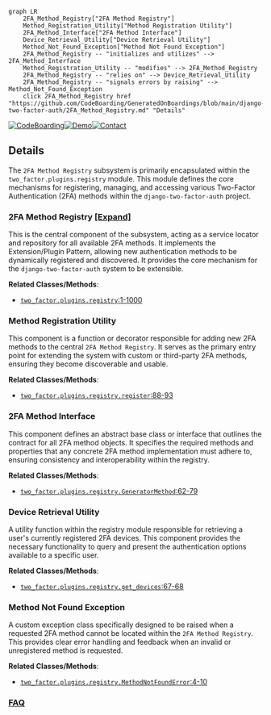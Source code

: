 ```mermaid
graph LR
    2FA_Method_Registry["2FA Method Registry"]
    Method_Registration_Utility["Method Registration Utility"]
    2FA_Method_Interface["2FA Method Interface"]
    Device_Retrieval_Utility["Device Retrieval Utility"]
    Method_Not_Found_Exception["Method Not Found Exception"]
    2FA_Method_Registry -- "initializes and utilizes" --> 2FA_Method_Interface
    Method_Registration_Utility -- "modifies" --> 2FA_Method_Registry
    2FA_Method_Registry -- "relies on" --> Device_Retrieval_Utility
    2FA_Method_Registry -- "signals errors by raising" --> Method_Not_Found_Exception
    click 2FA_Method_Registry href "https://github.com/CodeBoarding/GeneratedOnBoardings/blob/main/django-two-factor-auth/2FA_Method_Registry.md" "Details"
```

[![CodeBoarding](https://img.shields.io/badge/Generated%20by-CodeBoarding-9cf?style=flat-square)](https://github.com/CodeBoarding/GeneratedOnBoardings)[![Demo](https://img.shields.io/badge/Try%20our-Demo-blue?style=flat-square)](https://www.codeboarding.org/demo)[![Contact](https://img.shields.io/badge/Contact%20us%20-%20contact@codeboarding.org-lightgrey?style=flat-square)](mailto:contact@codeboarding.org)

## Details

The `2FA Method Registry` subsystem is primarily encapsulated within the `two_factor.plugins.registry` module. This module defines the core mechanisms for registering, managing, and accessing various Two-Factor Authentication (2FA) methods within the `django-two-factor-auth` project.

### 2FA Method Registry [[Expand]](./2FA_Method_Registry.md)
This is the central component of the subsystem, acting as a service locator and repository for all available 2FA methods. It implements the Extension/Plugin Pattern, allowing new authentication methods to be dynamically registered and discovered. It provides the core mechanism for the `django-two-factor-auth` system to be extensible.


**Related Classes/Methods**:

- <a href="https://github.com/jazzband/django-two-factor-auth/blob/master/two_factor/plugins/registry.py#L1-L1000" target="_blank" rel="noopener noreferrer">`two_factor.plugins.registry`:1-1000</a>


### Method Registration Utility
This component is a function or decorator responsible for adding new 2FA methods to the central `2FA Method Registry`. It serves as the primary entry point for extending the system with custom or third-party 2FA methods, ensuring they become discoverable and usable.


**Related Classes/Methods**:

- <a href="https://github.com/jazzband/django-two-factor-auth/blob/master/two_factor/plugins/registry.py#L88-L93" target="_blank" rel="noopener noreferrer">`two_factor.plugins.registry.register`:88-93</a>


### 2FA Method Interface
This component defines an abstract base class or interface that outlines the contract for all 2FA method objects. It specifies the required methods and properties that any concrete 2FA method implementation must adhere to, ensuring consistency and interoperability within the registry.


**Related Classes/Methods**:

- <a href="https://github.com/jazzband/django-two-factor-auth/blob/master/two_factor/plugins/registry.py#L62-L79" target="_blank" rel="noopener noreferrer">`two_factor.plugins.registry.GeneratorMethod`:62-79</a>


### Device Retrieval Utility
A utility function within the registry module responsible for retrieving a user's currently registered 2FA devices. This component provides the necessary functionality to query and present the authentication options available to a specific user.


**Related Classes/Methods**:

- <a href="https://github.com/jazzband/django-two-factor-auth/blob/master/two_factor/plugins/registry.py#L67-L68" target="_blank" rel="noopener noreferrer">`two_factor.plugins.registry.get_devices`:67-68</a>


### Method Not Found Exception
A custom exception class specifically designed to be raised when a requested 2FA method cannot be located within the `2FA Method Registry`. This provides clear error handling and feedback when an invalid or unregistered method is requested.


**Related Classes/Methods**:

- <a href="https://github.com/jazzband/django-two-factor-auth/blob/master/two_factor/plugins/registry.py#L4-L10" target="_blank" rel="noopener noreferrer">`two_factor.plugins.registry.MethodNotFoundError`:4-10</a>




### [FAQ](https://github.com/CodeBoarding/GeneratedOnBoardings/tree/main?tab=readme-ov-file#faq)